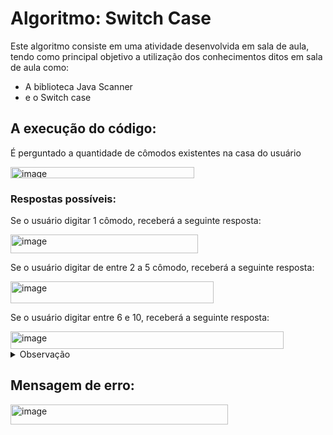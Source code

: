 <h1>Algoritmo: Switch Case</h1>
<p> Este algoritmo consiste em uma atividade desenvolvida em sala de aula, tendo como principal objetivo a utilização dos conhecimentos ditos em sala de aula como:</p>
<ul>
  <li>A biblioteca Java Scanner</li>
  <li>e o Switch case</li>
</ul>

<h2> A execução do código:</h2>
<p>É perguntado a quantidade de cômodos existentes na casa do usuário</p>
<img width="294" height="18" alt="image" src="https://github.com/user-attachments/assets/37ab9d30-21a5-4072-b73c-005f28e2ae15" />
<h3>Respostas possíveis:</h3>
<p>Se o usuário digitar 1 cômodo, receberá a seguinte resposta:</p>
<img width="300" height="30" alt="image" src="https://github.com/user-attachments/assets/4a6e98da-d57a-4d5b-8f45-b090b95ab0ca" />
<p>Se o usuário digitar de entre 2 a 5 cômodo, receberá a seguinte resposta:</p>
<img width="325" height="35" alt="image" src="https://github.com/user-attachments/assets/1708a35c-dd0d-4346-92b6-a0f9bb147e8f" />
<p>Se o usuário digitar entre 6 e 10, receberá a seguinte resposta:</p>
<img width="437" height="28" alt="image" src="https://github.com/user-attachments/assets/efdb5999-7acb-44b4-83f3-4f37a52716cd" />

<details>
                <summary>Observação</summary>
                <ol>
                    <li>Como o código foi pensado inicialmente como uma introdução ao conceito Switch Case, este algoritmo será efetuado de maneira correta com até o número 10</li>
     <li> --> caso o número digitado for maior que 10 será exibido uma mensagem de erro</li>               
            </ol>
</details>

<h2>Mensagem de erro:</h2>
<img width="348" height="32" alt="image" src="https://github.com/user-attachments/assets/684d1df5-0b02-4921-9e6a-9b6f9fa88459" />


